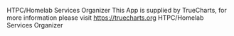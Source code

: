HTPC/Homelab Services Organizer
This App is supplied by TrueCharts, for more information please visit https://truecharts.org
HTPC/Homelab Services Organizer
